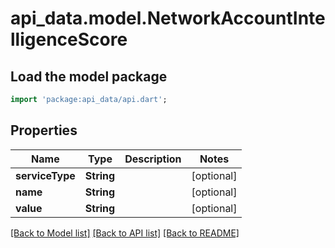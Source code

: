 # api_data.model.NetworkAccountIntelligenceScore

## Load the model package
```dart
import 'package:api_data/api.dart';
```

## Properties
Name | Type | Description | Notes
------------ | ------------- | ------------- | -------------
**serviceType** | **String** |  | [optional] 
**name** | **String** |  | [optional] 
**value** | **String** |  | [optional] 

[[Back to Model list]](../README.md#documentation-for-models) [[Back to API list]](../README.md#documentation-for-api-endpoints) [[Back to README]](../README.md)


